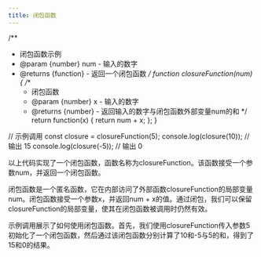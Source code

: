 ```yaml
---
title: 闭包函数
---
```

/**
 * 闭包函数示例
 * @param {number} num - 输入的数字
 * @returns {function} - 返回一个闭包函数
 */
function closureFunction(num) {
  /**
   * 闭包函数
   * @param {number} x - 输入的数字
   * @returns {number} - 返回输入的数字与闭包函数外部变量num的和
   */
  return function(x) {
    return num + x;
  };
}

// 示例调用
const closure = closureFunction(5);
console.log(closure(10)); // 输出 15
console.log(closure(-5)); // 输出 0

以上代码实现了一个闭包函数，函数名称为closureFunction。该函数接受一个参数num，并返回一个闭包函数。

闭包函数是一个匿名函数，它在内部访问了外部函数closureFunction的局部变量num。闭包函数接受一个参数x，并返回num + x的值。通过闭包，我们可以保留closureFunction的局部变量，使其在闭包函数被调用时仍然有效。

示例调用展示了如何使用闭包函数。首先，我们使用closureFunction传入参数5初始化了一个闭包函数，然后通过该闭包函数分别计算了10和-5与5的和，得到了15和0的结果。


